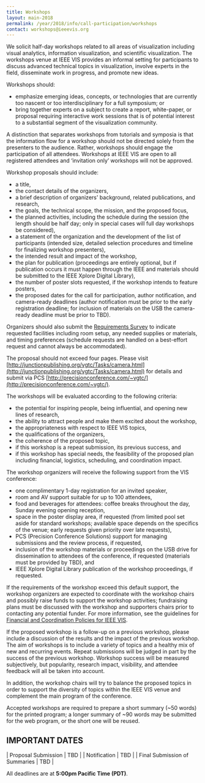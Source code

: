 ```yaml
---
title: Workshops
layout: main-2018
permalink: /year/2018/info/call-participation/workshops
contact: workshops@ieeevis.org
---
```


We solicit half-day workshops related to all areas of visualization including visual analytics, information visualization, and scientific visualization. The workshops venue at IEEE VIS provides an informal setting for participants to discuss advanced technical topics in visualization, involve experts in the field, disseminate work in progress, and promote new ideas.

Workshops should:

* emphasize emerging ideas, concepts, or technologies that are currently too nascent or too interdisciplinary for a full symposium; or
* bring together experts on a subject to create a report, white-paper, or proposal requiring interactive work sessions that is of potential interest to a substantial segment of the visualization community.

A distinction that separates workshops from tutorials and symposia is that the information flow for a workshop should not be directed solely from the presenters to the audience. Rather, workshops should engage the participation of all attendees. Workshops at IEEE VIS are open to all registered attendees and ‘invitation only’ workshops will not be approved.

Workshop proposals should include:

* a title,
* the contact details of the organizers,
* a brief description of organizers' background, related publications, and research,
* the goals, the technical scope, the mission, and the proposed focus,
* the planned activities, including the schedule during the session (the length should be half day; only in special cases will full day workshops be considered),
* a statement of the organization and the development of the list of participants (intended size, detailed selection procedures and timeline for finalizing workshop presenters),
* the intended result and impact of the workshop,
* the plan for publication (proceedings are entirely optional, but if publication occurs it must happen through the IEEE and materials should be submitted to the IEEE Xplore Digital Library),
* the number of poster slots requested, if the workshop intends to feature posters,
* the proposed dates for the call for participation, author notification, and camera-ready deadlines (author notification must be prior to the early registration deadline; for inclusion of materials on the USB the camera-ready deadline must be prior to TBD).

Organizers should also submit the [Requirements Survey](https://docs.google.com/forms/d/e/1FAIpQLScUeP2GAReaVw-MPM14DuEBAU5gZEE4MSU7uDVy1-9OSUcZpQ/viewform?c=0&w=1) to indicate requested facilities including room setup, any needed supplies or materials, and timing preferences (schedule requests are handled on a best-effort request and cannot always be accommodated).

The proposal should not exceed four pages. Please visit
[http://junctionpublishing.org/vgtc/Tasks/camera.html](http://junctionpublishing.org/vgtc/Tasks/camera.html)
for details and submit via PCS
[http://precisionconference.com/~vgtc/](http://precisionconference.com/~vgtc/).

The workshops will be evaluated according to the following criteria:

* the potential for inspiring people, being influential, and opening new lines of research,
* the ability to attract people and make them excited about the workshop,
* the appropriateness with respect to IEEE VIS topics,
* the qualifications of the organizers,
* the coherence of the proposed topic, 
* if this workshop is a repeat submission, its previous success, and
* if this workshop has special needs, the feasibility of the proposed plan including financial, logistics, scheduling, and coordination impact.

The workshop organizers will receive the following support from the VIS conference:

* one complimentary 1-day registration for an invited speaker,
* room and AV support suitable for up to 100 attendees,
* food and beverages for attendees: coffee breaks throughout the day, Sunday evening opening reception,
* space in the poster display area, if requested (from limited pool set aside for standard workshops; available space depends on the specifics of the venue; early requests given priority over late requests),  
* PCS (Precision Conference Solutions) support for managing submissions and the review process, if requested,
* inclusion of the workshop materials or proceedings on the USB drive for dissemination to attendees of the conference, if requested (materials must be provided by TBD), and 
* IEEE Xplore Digital Library publication of the workshop proceedings, if requested.

If the requirements of the workshop exceed this default support, the workshop organizers are expected to coordinate with the workshop chairs and possibly raise funds to support the workshop activities; fundraising plans must be discussed with the workshop and supporters chairs prior to contacting any potential funder. For more information, see the guidelines for
[Financial and Coordination Policies for IEEE VIS](https://docs.google.com/document/d/1kp6q93hpP6m0v2gJyqZwRd46nf2baR6q9Dxd39Pkb7Q/edit?usp=sharing).

If the proposed workshop is a follow-up on a previous workshop, please include a discussion of the results and the impact of the previous workshop. The aim of workshops is to include a variety of topics and a healthy mix of new and recurring events.  Repeat submissions will be judged in part by the success of the previous workshop. Workshop success will be measured subjectively, but popularity, research impact, visibility, and attendee feedback will all be taken into account.

In addition, the workshop chairs will try to balance the proposed topics in order to support the diversity of topics within the IEEE VIS venue and complement the main program of the conference.

Accepted workshops are required to prepare a short summary (~50 words) for the printed program; a longer summary of ~90 words may be submitted for the web program, or the short one will be reused.

## IMPORTANT DATES

| Proposal Submission               | TBD | 
| Notification                      | TBD |
| Final Submission of Summaries	    | TBD |

All deadlines are at **5:00pm Pacific Time (PDT)**.
